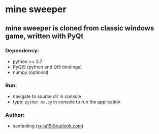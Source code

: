 # mine sweeper
## mine sweeper is cloned from classic windows game, written with PyQt

### Dependency:
* python >= 3.7
* PyQt5 (python and Qt5 bindings)
* numpy (optional)

### Run:
* navigate to source dir in console
* type: `python ms.py` in console to run the application

### Author:
* sanfanling (xujia19@outlook.com)
